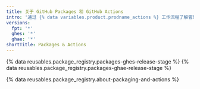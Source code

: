 ```yaml
---
title: 关于 GitHub Packages 和 GitHub Actions
intro: '通过 {% data variables.product.prodname_actions %} 工作流程了解管理包的基础知识。'
versions:
  fpt: '*'
  ghes: '*'
  ghae: '*'
shortTitle: Packages & Actions
---
```


{% data reusables.package_registry.packages-ghes-release-stage %}
{% data reusables.package_registry.packages-ghae-release-stage %}

{% data reusables.package_registry.about-packaging-and-actions %}

